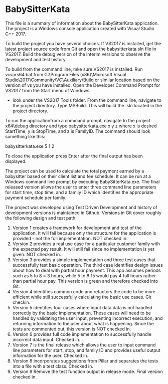 # BabySitterKata
This file is a summary of information about the BabySitterKata application.
The project is a Windows console application created with Visual Studio C++ 2017.

To build the project you have several choices.
If VS2017 is installed, get the latest project source code from Git and open the
babysitterkata.sln file in VS2017. Build the debug version of the interim versions
to observe the development and test history.

To build from the command line, mke sure VS2017 is installed.
Run vcvars64.bat from C:\Program Files (x86)\Microsoft Visual Studio\2017\Community\VC\Auxiliary\Build
or similar location based on the version of vs you have installed.
Open the Developer Command Prompt for VS2017 from the Start menu of Windows 
- look under the VS2017 Tools folder.
From the command line, navigate to the project directory. Type MSBuild. 
This will build the .sln located in the project directory.

To run the applicationfrom a command prompt, navigate to the project x64\debug directory 
and type babysitterkata.exe x y z
where x is desired StartTime, y is StopTime, and z is FamilyID. 
The command should look something like this:

babysitterkata.exe 5 1 2

To close the application press Enter after the final output has been displayed.

The project can be used to calculate the total payment earned by a babysitter based on
their client list and fee schedule. It can be run at a Windows command line prompt 
by executing BabySitterKata.exe. The final released version allows the user to enter 
three command line parameters for start time, stop time, and a family ID which identifies
the appropriate payment schedule per family.

The project was developed using Test Driven Development and history of development versions 
is maintained in Github. Versions in Git cover roughly the following design and test path:

1) Version 1 creates a framework for development and test of the application.
	It will fail because only the structure for the application is provided - not the 
	full implementation. NOT checked in.
2) Version 2 provides a real use case for a particular customer family with the expected
	pay result. It will still fail since no implementation is yet given. NOT checked in.
3) Version 3 provides a simple implementation and three test cases that successfully test
	basic operation. The third case identifies design issues about how to deal with partial hour
	payment. This app assumes periods such as 5 to 8 = 3 hours, while 5 to 8:15 would pay 4 full hours
	rather than partial hour pay. This version is green and therefore checked into Git.
4) Version 4 identifies common code and refactors the code to be more efficient while still
	successfully calculating the basic use cases. Git checkin.
5) Version 5 identifies four cases where input data data is not handled correctly by the basic 
	implementation. These cases will need to be handled by validating the user input, preventing
	incorrect execution, and returning information to the user about what is happening.
	Since the tests are commented out, this version is NOT checked in.
6) Version 6 provides full code implementation to successfully handle incorrect data input.
    Checked in.
7) Version 7 is the final release which allows the user to input command line parameters for start, 
	stop, and family ID and provides useful output information for the user.
	Checked in.
8) Version 8 incorporates suggestions from Pillar and separates the tests into a file with a test class.
	Checked in.
9) Version 9 Remove the test function output in release mode.
	Final version checked in.
